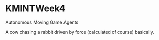 # KMINTWeek4
Autonomous Moving Game Agents

A cow chasing a rabbit driven by force (calculated of course) basically.
